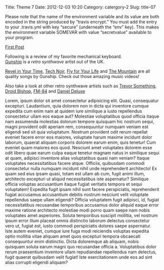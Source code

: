 Title: Theme 7
Date: 2012-12-03 10:20
Category: catergory-2
Slug: title-07

  
Please note that the name of the environment variable and its value are both encoded in the string produced by “travis encrypt.” You must add the entry to your .travis.yml with key “secure” (underneath the “env” key). This makes the environment variable SOMEVAR with value “secretvalue” available to your program.  
  
[First Post]({filename}/articles/02-newcontent.md)
  
Following is a review of my favorite mechanical keyboard.  
[Gunship](https://www.gunshipmusic.com/) is a *retro synthwave* artist out of the UK.

[Revel in Your Time](https://www.youtube.com/watch?v=uYRZV8dV10w), 
[Tech Noir](https://www.youtube.com/watch?v=-nC5TBv3sfU), 
[Fly for Your Life](https://www.youtube.com/watch?v=Jv1ZN8c4_Gs) 
and 
[The Mountain](https://www.youtube.com/watch?v=-HYRTJr8EyA) 
are all quality songs by Gunship. Check out those amazing music videos!

Also take a look at other retro synthwave artists such as
[Trevor Something](https://trevorsomething.bandcamp.com/), 
[Droid Bishop](https://droidbishop.bandcamp.com/),
[FM-84](https://fm84.bandcamp.com/)
and 
[Daniel Deluxe](https://danieldeluxe.bandcamp.com/)
  
Lorem, ipsum dolor sit amet consectetur adipisicing elit. Quasi, consequatur excepturi. Laudantium, quia dolorem non in dicta qui inventore cumque expedita cum enim nam at quidem iure similique a iusto repellendus consectetur ullam eos eaque aut? Molestiae voluptatibus quod officia itaque nam assumenda molestias dolorum tempore quisquam hic nostrum sequi, magni provident odit aperiam rem, consequuntur numquam veniam est eligendi sed sit quia voluptatum. Nostrum provident odit rerum repellat eveniet facere error eos maiores, voluptate harum maxime incidunt dolor laborum, quaerat aliquam corporis dolorem earum enim, quis tenetur! Cum eveniet quam maiores eos quod. Nesciunt amet voluptates dolorem esse odit libero quae earum culpa eaque tenetur magnam natus in similique sequi at quam, adipisci inventore alias voluptatibus quasi nam veniam? Itaque voluptates necessitatibus facere atque. Officiis, quibusdam commodi consectetur nulla numquam incidunt nihil unde reprehenderit architecto! Ex quam sed eius ipsam quasi, totam est ullam ab cum, fugit animi illum, architecto excepturi ut aliquid necessitatibus iste aspernatur? Similique officia voluptas accusantium itaque fugiat veritatis tempora et sequi voluptatem! Expedita fugit ipsam nihil sunt facere perspiciatis, reprehenderit fugiat accusamus accusantium debitis nostrum nesciunt velit voluptate repellendus saepe ullam eligendi? Officia voluptatem fugit adipisci, id, fugiat necessitatibus recusandae temporibus accusamus dolor aliquid eaque error maxime ratione architecto molestiae modi porro quam saepe nam nobis voluptates amet asperiores. Soluta temporibus suscipit mollitia, vel nostrum ipsum error illum placeat omnis distinctio laborum delectus consectetur vero ut, fugiat est, iusto commodi perspiciatis dolores saepe aspernatur. Iste autem eveniet, cumque iure fuga modi reiciendis voluptas expedita optio mollitia vitae aliquam amet quos excepturi tempora obcaecati consequuntur enim distinctio. Dicta doloremque ab aliquam, nobis quisquam soluta earum magni quo recusandae officia a. Voluptatibus dolor rerum praesentium inventore ullam repudiandae repellendus nam delectus, fugit quaerat quibusdam velit fugiat! Iste exercitationem unde eos ad sint alias corrupti eligendi aliquam?